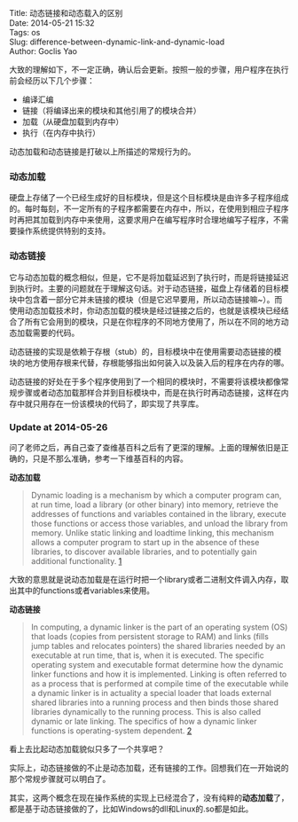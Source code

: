 Title: 动态链接和动态载入的区别  
Date: 2014-05-21 15:32  
Tags: os  
Slug: difference-between-dynamic-link-and-dynamic-load  
Author: Goclis Yao    

大致的理解如下，不一定正确，确认后会更新。按照一般的步骤，用户程序在执行前会经历以下几个步骤：

 - 编译汇编
 - 链接（将编译出来的模块和其他引用了的模块合并）
 - 加载（从硬盘加载到内存中）
 - 执行（在内存中执行）

动态加载和动态链接是打破以上所描述的常规行为的。

### 动态加载
硬盘上存储了一个已经生成好的目标模块，但是这个目标模块是由许多子程序组成的。每时每刻，不一定所有的子程序都需要在内存中，所以，在使用到相应子程序时再把其加载到内存中来使用，这要求用户在编写程序时合理地编写子程序，不需要操作系统提供特别的支持。

### 动态链接
它与动态加载的概念相似，但是，它不是将加载延迟到了执行时，而是将链接延迟到执行时。主要的问题就在于理解这句话。对于动态链接，磁盘上存储着的目标模块中包含着一部分它并未链接的模块（但是它迟早要用，所以动态链接嘛~）。而使用动态加载技术时，你动态加载的模块是经过链接之后的，也就是该模块已经结合了所有它会用到的模块，只是在你程序的不同地方使用了，所以在不同的地方动态加载需要的代码。

动态链接的实现是依赖于存根（stub）的，目标模块中在使用需要动态链接的模块的地方使用存根来代替，存根能够指出如何装入以及装入后的程序在内存的哪。

动态链接的好处在于多个程序使用到了一个相同的模块时，不需要将该模块都像常规步骤或者动态加载那样合并到目标模块中，而是在执行时再动态链接，这样在内存中就只用存在一份该模块的代码了，即实现了共享库。


### Update at 2014-05-26
问了老师之后，再自己查了查维基百科之后有了更深的理解。上面的理解依旧是正确的，只是不那么准确，参考一下维基百科的内容。

__动态加载__

> Dynamic loading is a mechanism by which a computer program can, at run time, load a library (or other binary) into memory, retrieve the addresses of functions and variables contained in the library, execute those functions or access those variables, and unload the library from memory. Unlike static linking and loadtime linking, this mechanism allows a computer program to start up in the absence of these libraries, to discover available libraries, and to potentially gain additional functionality. [1]

大致的意思就是说动态加载是在运行时把一个library或者二进制文件调入内存，取出其中的functions或者variables来使用。

__动态链接__

> In computing, a dynamic linker is the part of an operating system (OS) that loads (copies from persistent storage to RAM) and links (fills jump tables and relocates pointers) the shared libraries needed by an executable at run time, that is, when it is executed. The specific operating system and executable format determine how the dynamic linker functions and how it is implemented. Linking is often referred to as a process that is performed at compile time of the executable while a dynamic linker is in actuality a special loader that loads external shared libraries into a running process and then binds those shared libraries dynamically to the running process. This is also called dynamic or late linking. The specifics of how a dynamic linker functions is operating-system dependent. [2]

看上去比起动态加载貌似只多了一个共享吧？

实际上，动态链接做的不止是动态加载，还有链接的工作。回想我们在一开始说的那个常规步骤就可以明白了。

其实，这两个概念在现在操作系统的实现上已经混合了，没有纯粹的**动态加载**了，都是基于动态链接做的了，比如Windows的dll和Linux的.so都是如此。


[1]: http://en.wikipedia.org/wiki/Dynamic_loading
[2]: http://en.wikipedia.org/wiki/Dynamic_linker